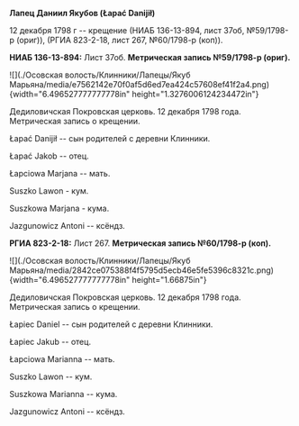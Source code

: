 **Лапец Даниил Якубов (Łapać Danijił)**

12 декабря 1798 г -- крещение (НИАБ 136-13-894, лист 37об, №59/1798-р
(ориг)), (РГИА 823-2-18, лист 267, №60/1798-р (коп)).

**НИАБ 136-13-894:** Лист 37об. **Метрическая запись №59/1798-р
(ориг).**

![](./Осовская волость/Клинники/Лапецы/Якуб Марьяна/media/e7562142e70f0af5d6ed7ea424c57608ef41f2a4.png){width="6.496527777777778in"
height="1.3276006124234472in"}

Дедиловичская Покровская церковь. 12 декабря 1798 года. Метрическая
запись о крещении.

Łapać Danijił -- сын родителей с деревни Клинники.

Łapać Jakob -- отец.

Łapciowa Marjana -- мать.

Suszko Lawon - кум.

Suszkowa Marjana - кума.

Jazgunowicz Antoni -- ксёндз.

**РГИА 823-2-18:** Лист 267. **Метрическая запись №60/1798-р (коп).**

![](./Осовская волость/Клинники/Лапецы/Якуб Марьяна/media/2842ce075388f4f5795d5ecb46e5fe5396c8321c.png){width="6.496527777777778in"
height="1.66875in"}

Дедиловичская Покровская церковь. 12 декабря 1798 года. Метрическая
запись о крещении.

Łapiec Daniel -- сын родителей с деревни Клинники.

Łapiec Jakub -- отец.

Łapciowa Marianna -- мать.

Suszko Lawon -- кум.

Suszkowa Marianna -- кума.

Jazgunowicz Antoni -- ксёндз.
